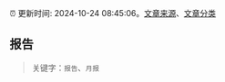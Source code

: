 :alarm_clock: 更新时间: 2024-10-24 08:45:06。[文章来源](/README.md)、[文章分类](/TAGS.md)

## 报告


> 关键字：`报告`、`月报`



